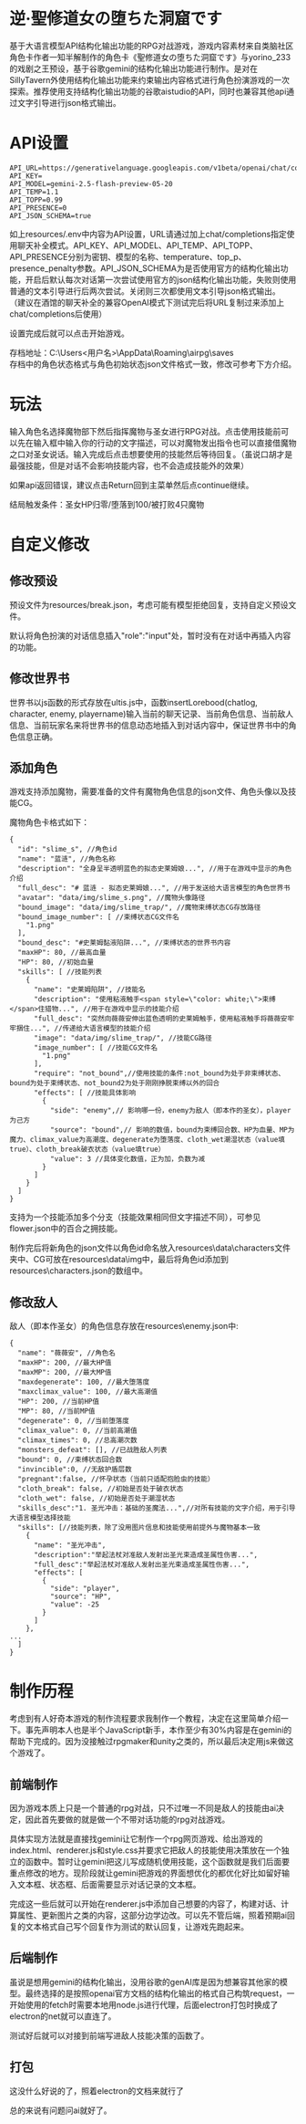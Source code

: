 # 逆·聖修道女の堕ちた洞窟です
基于大语言模型API结构化输出功能的RPG对战游戏，游戏内容素材来自类脑社区角色卡作者一知半解制作的角色卡《聖修道女の堕ちた洞窟です》与yorino_233的戏剧之王预设，基于谷歌gemini的结构化输出功能进行制作。是对在SillyTavern外使用结构化输出功能来约束输出内容格式进行角色扮演游戏的一次探索。推荐使用支持结构化输出功能的谷歌aistudio的API，同时也兼容其他api通过文字引导进行json格式输出。

# API设置
```
API_URL=https://generativelanguage.googleapis.com/v1beta/openai/chat/completions
API_KEY=
API_MODEL=gemini-2.5-flash-preview-05-20
API_TEMP=1.1
API_TOPP=0.99
API_PRESENCE=0
API_JSON_SCHEMA=true
```
如上resources/.env中内容为API设置，URL请通过加上chat/completions指定使用聊天补全模式。API_KEY、API_MODEL、API_TEMP、API_TOPP、API_PRESENCE分别为密钥、模型的名称、temperature、top_p、presence_penalty参数。API_JSON_SCHEMA为是否使用官方的结构化输出功能，开启后默认每次对话第一次尝试使用官方的json结构化输出功能，失败则使用普通的文本引导进行后两次尝试。关闭则三次都使用文本引导json格式输出。
（建议在酒馆的聊天补全的兼容OpenAI模式下测试完后将URL复制过来添加上chat/completions后使用）

设置完成后就可以点击开始游戏。

存档地址：C:\Users\<用户名>\AppData\Roaming\airpg\saves\
存档中的角色状态格式与角色初始状态json文件格式一致，修改可参考下方介绍。

# 玩法
输入角色名选择魔物部下然后指挥魔物与圣女进行RPG对战。点击使用技能前可以先在输入框中输入你的行动的文字描述，可以对魔物发出指令也可以直接借魔物之口对圣女说话。输入完成后点击想要使用的技能然后等待回复。（虽说口胡才是最强技能，但是对话不会影响技能内容，也不会造成技能外的效果）

如果api返回错误，建议点击Return回到主菜单然后点continue继续。

结局触发条件：圣女HP归零/堕落到100/被打败4只魔物

# 自定义修改
## 修改预设
预设文件为resources/break.json，考虑可能有模型拒绝回复，支持自定义预设文件。

默认将角色扮演的对话信息插入"role":"input"处，暂时没有在对话中再插入内容的功能。
## 修改世界书
世界书以js函数的形式存放在ultis.js中，函数insertLorebood(chatlog, character, enemy, playername)输入当前的聊天记录、当前角色信息、当前敌人信息、当前玩家名来将世界书的信息动态地插入到对话内容中，保证世界书中的角色信息正确。
## 添加角色
游戏支持添加魔物，需要准备的文件有魔物角色信息的json文件、角色头像以及技能CG。

魔物角色卡格式如下：
```
{
  "id": "slime_s", //角色id
  "name": "蓝涟", //角色名称
  "description": "全身呈半透明蓝色的拟态史莱姆娘...", //用于在游戏中显示的角色介绍
  "full_desc": "# 蓝涟 - 拟态史莱姆娘...", //用于发送给大语言模型的角色世界书
  "avatar": "data/img/slime_s.png", //魔物头像路径
  "bound_image": "data/img/slime_trap/", //魔物束缚状态CG存放路径
  "bound_image_number": [ //束缚状态CG文件名
    "1.png"
  ],
  "bound_desc": "#史莱姆黏液陷阱...", //束缚状态的世界书内容
  "maxHP": 80, //最高血量
  "HP": 80, //初始血量
  "skills": [ //技能列表
    {
      "name": "史莱姆陷阱", //技能名
      "description": "使用粘液触手<span style=\"color: white;\">束缚</span>住猎物...", //用于在游戏中显示的技能介绍
      "full_desc": "突然向薇薇安伸出蓝色透明的史莱姆触手，使用粘液触手将薇薇安牢牢捆住...", //传递给大语言模型的技能介绍
      "image": "data/img/slime_trap/", //技能CG路径
      "image_number": [ //技能CG文件名
        "1.png"
      ],
      "require": "not_bound",//使用技能的条件:not_bound为处于非束缚状态、bound为处于束缚状态、not_bound2为处于刚刚挣脱束缚以外的回合
      "effects": [ //技能具体影响
        {
          "side": "enemy",// 影响哪一份，enemy为敌人（即本作的圣女），player为己方
          "source": "bound",// 影响的数值，bound为束缚回合数、HP为血量、MP为魔力、climax_value为高潮度、degenerate为堕落度、cloth_wet潮湿状态（value填true）、cloth_break破衣状态（value填true）
          "value": 3 //具体变化数值，正为加，负数为减
        }
      ]
    }
  ]
}
```
支持为一个技能添加多个分支（技能效果相同但文字描述不同），可参见flower.json中的百合之拥技能。

制作完后将新角色的json文件以角色id命名放入resources\data\characters文件夹中、CG可放在resources\data\img中，最后将角色id添加到resources\characters.json的数组中。
## 修改敌人
敌人（即本作圣女）的角色信息存放在resources\enemy.json中:
```
{
  "name": "薇薇安", //角色名
  "maxHP": 200, //最大HP值
  "maxMP": 200, //最大MP值
  "maxdegenerate": 100, //最大堕落度
  "maxclimax_value": 100, //最大高潮值
  "HP": 200, //当前HP值
  "MP": 80, //当前MP值
  "degenerate": 0, //当前堕落度
  "climax_value": 0, //当前高潮值
  "climax_times": 0, //总高潮次数
  "monsters_defeat": [], //已战胜敌人列表
  "bound": 0, //束缚状态回合数
  "invincible":0, //无敌护盾层数
  "pregnant":false, //怀孕状态（当前只适配抱脸虫的技能）
  "cloth_break": false, //初始是否处于破衣状态
  "cloth_wet": false, //初始是否处于潮湿状态
  "skills_desc":"1. 圣光冲击：基础的圣魔法...",//对所有技能的文字介绍，用于引导大语言模型选择技能
  "skills": [//技能列表，除了没用图片信息和技能使用前提外与魔物基本一致
    {
      "name": "圣光冲击",
      "description":"举起法杖对准敌人发射出圣光束造成圣属性伤害...",
      "full_desc":"举起法杖对准敌人发射出圣光束造成圣属性伤害...",
      "effects": [
        {
          "side": "player",
          "source": "HP",
          "value": -25
        }
      ]
    },
...
  ]
}
```

# 制作历程
考虑到有人好奇本游戏的制作流程要求我制作一个教程，决定在这里简单介绍一下。事先声明本人也是半个JavaScript新手，本作至少有30%内容是在gemini的帮助下完成的。因为没接触过rpgmaker和unity之类的，所以最后决定用js来做这个游戏了。
## 前端制作
因为游戏本质上只是一个普通的rpg对战，只不过唯一不同是敌人的技能由ai决定，因此首先要做的就是做一个不带对话功能的rpg对战游戏。

具体实现方法就是直接找gemini让它制作一个rpg网页游戏、给出游戏的index.html、renderer.js和style.css并要求它把敌人的技能使用决策放在一个独立的函数中。暂时让gemini把这儿写成随机使用技能，这个函数就是我们后面要重点修改的地方。现阶段就让gemini把游戏的界面想优化的都优化好比如留好输入文本框、状态框、后面需要显示对话记录的文本框。

完成这一些后就可以开始在renderer.js中添加自己想要的内容了，构建对话、计算属性、更新图片之类的内容，这部分边学边改。可以先不管后端，照着预期ai回复的文本格式自己写个回复作为测试的默认回复，让游戏先跑起来。
## 后端制作
虽说是想用gemini的结构化输出，没用谷歌的genAI库是因为想兼容其他家的模型。最终选择的是按照openai官方文档的结构化输出的格式自己构筑request，一开始使用的fetch时需要本地用node.js进行代理，后面electron打包时换成了electron的net就可以直连了。

测试好后就可以对接到前端写进敌人技能决策的函数了。
## 打包
这没什么好说的了，照着electron的文档来就行了

总的来说有问题问ai就好了。
